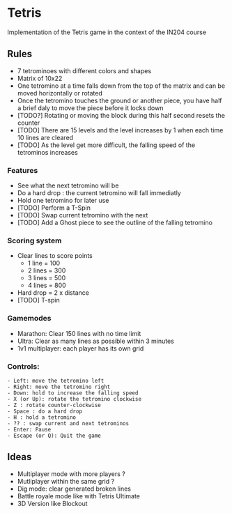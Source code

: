 # Tetris

Implementation of the Tetris game in the context of the IN204 course

## Rules
- 7 tetrominoes with different colors and shapes
- Matrix of 10x22
- One tetromino at a time falls down from the top of the matrix and can be moved horizontally or rotated 
- Once the tetromino touches the ground or another piece, you have half a brief daly to move the piece before it locks down
- [TODO?] Rotating or moving the block during this half second resets the counter
- [TODO] There are 15 levels and the level increases by 1 when each time 10 lines are cleared
- [TODO] As the level get more difficult, the falling speed of the tetrominos increases

### Features
- See what the next tetromino will be
- Do a hard drop : the current tetromino will fall immediatly
- Hold one tetromino for later use
- [TODO] Perform a T-Spin
- [TODO] Swap current tetromino with the next
- [TODO] Add a Ghost piece to see the outline of the falling tetromino

### Scoring system
- Clear lines to score points
    - 1 line = 100
    - 2 lines = 300
    - 3 lines = 500
    - 4 lines = 800
- Hard drop = 2 x distance
- [TODO] T-spin


### Gamemodes
- Marathon: Clear 150 lines with no time limit
- Ultra: Clear as many lines as possible within 3 minutes
- 1v1 multiplayer: each player has its own grid

### Controls:
    - Left: move the tetromino left
    - Right: move the tetromino right
    - Down: hold to increase the falling speed
    - X (or Up): rotate the tetromino clockwise
    - Z : rotate counter-clockwise
    - Space : do a hard drop
    - H : hold a tetromino
    - ?? : swap current and next tetrominos
    - Enter: Pause
    - Escape (or Q): Quit the game


## Ideas
- Multiplayer mode with more players ?
- Mutliplayer within the same grid ?
- Dig mode: clear generated broken lines
- Battle royale mode like with Tetris Ultimate
- 3D Version like Blockout

